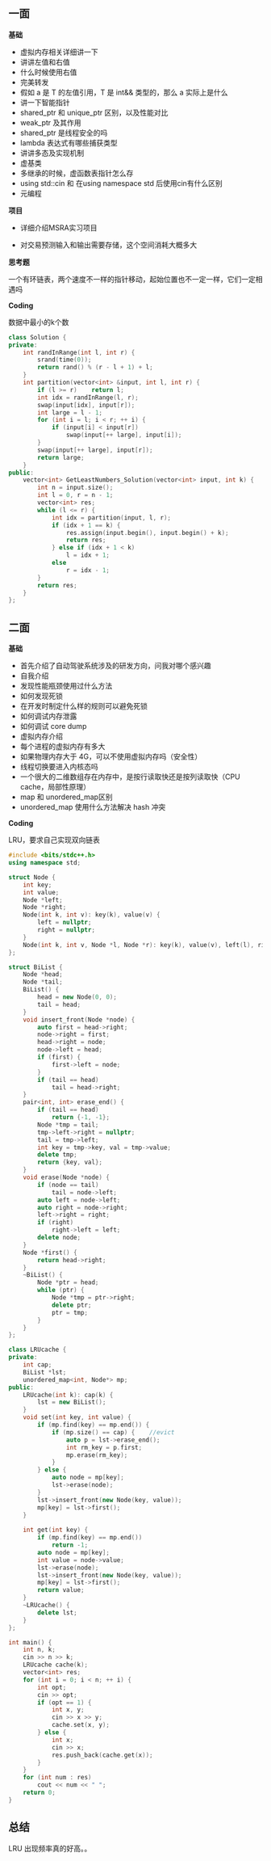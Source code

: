 ## 一面

**基础**

-   虚拟内存相关详细讲一下
-   讲讲左值和右值
-   什么时候使用右值
-   完美转发
-   假如 a 是 T 的左值引用，T 是 int&& 类型的，那么 a 实际上是什么
-   讲一下智能指针
-   shared\_ptr 和 unique\_ptr 区别，以及性能对比
-   weak\_ptr 及其作用
-   shared\_ptr 是线程安全的吗
-   lambda 表达式有哪些捕获类型
-   讲讲多态及实现机制
-   虚基类
-   多继承的时候，虚函数表指针怎么存
-   using std::cin 和 在using namespace std 后使用cin有什么区别
-   元编程

**项目**

-   详细介绍MSRA实习项目

-   对交易预测输入和输出需要存储，这个空间消耗大概多大

**思考题**

一个有环链表，两个速度不一样的指针移动，起始位置也不一定一样，它们一定相遇吗

**Coding**

数据中最小的k个数

```cpp
class Solution {
private:
    int randInRange(int l, int r) {
        srand(time(0));
        return rand() % (r - l + 1) + l;
    }
    int partition(vector<int> &input, int l, int r) {
        if (l >= r)    return l;
        int idx = randInRange(l, r);
        swap(input[idx], input[r]);
        int large = l - 1;
        for (int i = l; i < r; ++ i) {
            if (input[i] < input[r]) 
                swap(input[++ large], input[i]);
        }
        swap(input[++ large], input[r]);
        return large;
    }
public:
    vector<int> GetLeastNumbers_Solution(vector<int> input, int k) {
        int n = input.size();
        int l = 0, r = n - 1;
        vector<int> res;
        while (l <= r) {
            int idx = partition(input, l, r);
            if (idx + 1 == k) {
                res.assign(input.begin(), input.begin() + k);
                return res;
            } else if (idx + 1 < k)
                l = idx + 1;
            else 
                r = idx - 1;
        }
        return res;
    }
};
```

## 二面

**基础**

-   首先介绍了自动驾驶系统涉及的研发方向，问我对哪个感兴趣
-   自我介绍
-   发现性能瓶颈使用过什么方法
-   如何发现死锁
-   在开发时制定什么样的规则可以避免死锁
-   如何调试内存泄露
-   如何调试 core dump
-   虚拟内存介绍
-   每个进程的虚拟内存有多大
-   如果物理内存大于 4G，可以不使用虚拟内存吗（安全性）
-   线程切换要进入内核态吗
-   一个很大的二维数组存在内存中，是按行读取快还是按列读取快（CPU cache，局部性原理）
-   map 和 unordered\_map区别
-   unordered\_map 使用什么方法解决 hash 冲突

**Coding**

LRU，要求自己实现双向链表

```cpp
#include <bits/stdc++.h>
using namespace std;

struct Node {
    int key;
    int value;
    Node *left;
    Node *right;
    Node(int k, int v): key(k), value(v) {
        left = nullptr;
        right = nullptr;
    }
    Node(int k, int v, Node *l, Node *r): key(k), value(v), left(l), right(r) {} 
};

struct BiList {
    Node *head;
    Node *tail;
    BiList() { 
        head = new Node(0, 0); 
        tail = head;
    }
    void insert_front(Node *node) {
        auto first = head->right;
        node->right = first;
        head->right = node;
        node->left = head;
        if (first) {
            first->left = node;
        }
        if (tail == head)
            tail = head->right;
    }
    pair<int, int> erase_end() {
        if (tail == head)
            return {-1, -1};
        Node *tmp = tail;
        tmp->left->right = nullptr;
        tail = tmp->left;
        int key = tmp->key, val = tmp->value;
        delete tmp;
        return {key, val};
    }
    void erase(Node *node) {
        if (node == tail)
            tail = node->left;
        auto left = node->left;
        auto right = node->right;
        left->right = right;
        if (right)
            right->left = left;
        delete node;
    }
    Node *first() {
        return head->right;
    }
    ~BiList() {
        Node *ptr = head;
        while (ptr) {
            Node *tmp = ptr->right;
            delete ptr;
            ptr = tmp;
        }
    }
};

class LRUcache {
private:
    int cap;
    BiList *lst;
    unordered_map<int, Node*> mp;
public:
    LRUcache(int k): cap(k) {
        lst = new BiList();
    }
    void set(int key, int value) {
        if (mp.find(key) == mp.end()) {
            if (mp.size() == cap) {    //evict
                auto p = lst->erase_end();
                int rm_key = p.first;
                mp.erase(rm_key);
            }
        } else {
            auto node = mp[key];
            lst->erase(node);
        }
        lst->insert_front(new Node(key, value));
        mp[key] = lst->first();
    }
    
    int get(int key) {
        if (mp.find(key) == mp.end())
            return -1;
        auto node = mp[key];
        int value = node->value;
        lst->erase(node);
        lst->insert_front(new Node(key, value));
        mp[key] = lst->first();
        return value;
    }
    ~LRUcache() {
        delete lst;
    }
};

int main() {
    int n, k;
    cin >> n >> k;
    LRUcache cache(k);
    vector<int> res;
    for (int i = 0; i < n; ++ i) {
        int opt;
        cin >> opt;
        if (opt == 1) {
            int x, y;
            cin >> x >> y;
            cache.set(x, y);
        } else {
            int x;
            cin >> x;
            res.push_back(cache.get(x));
        }
    }
    for (int num : res) 
        cout << num << " ";
    return 0;
}
```

## 总结

LRU 出现频率真的好高。。